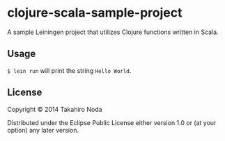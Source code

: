 # clojure-scala-sample-project

A sample Leiningen project that utilizes Clojure functions written in Scala.


## Usage

`$ lein run` will print the string `Hello World`.


## License

Copyright © 2014 Takahiro Noda

Distributed under the Eclipse Public License either version 1.0 or (at
your option) any later version.
